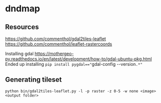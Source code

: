 # dndmap

## Resources
https://github.com/commenthol/gdal2tiles-leaflet
https://github.com/commenthol/leaflet-rastercoords

Installing gdal
https://mothergeo-py.readthedocs.io/en/latest/development/how-to/gdal-ubuntu-pkg.html
Ended up installing `pip install pygdal=="`gdal-config --version`.*"`
 
## Generating tileset
```
python bin/gdal2tiles-leaflet.py -l -p raster -z 0-5 -w none <image> <output folder>
```
